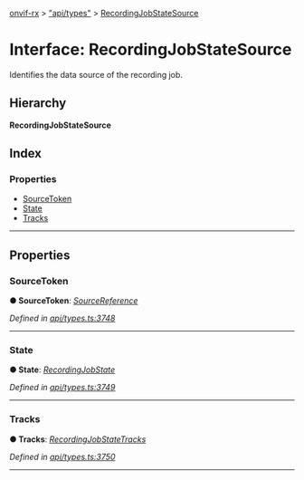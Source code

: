 [onvif-rx](../README.md) > ["api/types"](../modules/_api_types_.md) > [RecordingJobStateSource](../interfaces/_api_types_.recordingjobstatesource.md)

# Interface: RecordingJobStateSource

Identifies the data source of the recording job.

## Hierarchy

**RecordingJobStateSource**

## Index

### Properties

* [SourceToken](_api_types_.recordingjobstatesource.md#sourcetoken)
* [State](_api_types_.recordingjobstatesource.md#state)
* [Tracks](_api_types_.recordingjobstatesource.md#tracks)

---

## Properties

<a id="sourcetoken"></a>

###  SourceToken

**● SourceToken**: *[SourceReference](_api_types_.sourcereference.md)*

*Defined in [api/types.ts:3748](https://github.com/patrickmichalina/onvif-rx/blob/1596479/src/api/types.ts#L3748)*

___
<a id="state"></a>

###  State

**● State**: *[RecordingJobState](../modules/_api_types_.md#recordingjobstate)*

*Defined in [api/types.ts:3749](https://github.com/patrickmichalina/onvif-rx/blob/1596479/src/api/types.ts#L3749)*

___
<a id="tracks"></a>

###  Tracks

**● Tracks**: *[RecordingJobStateTracks](_api_types_.recordingjobstatetracks.md)*

*Defined in [api/types.ts:3750](https://github.com/patrickmichalina/onvif-rx/blob/1596479/src/api/types.ts#L3750)*

___

